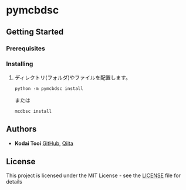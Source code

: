 # pymcbdsc

## Getting Started

### Prerequisites

### Installing

1.  ディレクトリ(フォルダ)やファイルを配置します。

    ```
    python -m pymcbdsc install
    ```
    または

    ```
    mcdbsc install
    ```

## Authors

*   **Kodai Tooi** [GitHub](https://github.com/ktooi), [Qiita](https://qiita.com/ktooi)

## License

This project is licensed under the MIT License - see the [LICENSE](LICENSE) file for details
